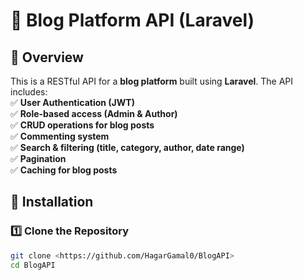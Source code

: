 # 🚀 Blog Platform API (Laravel)

## 📌 Overview  
This is a RESTful API for a **blog platform** built using **Laravel**. The API includes:  
✅ **User Authentication (JWT)**  
✅ **Role-based access (Admin & Author)**  
✅ **CRUD operations for blog posts**  
✅ **Commenting system**  
✅ **Search & filtering (title, category, author, date range)**  
✅ **Pagination**  
✅ **Caching for blog posts**  

## 📌 Installation  

### 1️⃣ **Clone the Repository**
```sh
git clone <https://github.com/HagarGamal0/BlogAPI>
cd BlogAPI
